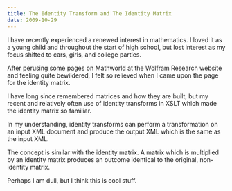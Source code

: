 ```yaml
---
title: The Identity Transform and The Identity Matrix
date: 2009-10-29
---
```

I have recently experienced a renewed interest in mathematics. I loved it as a young child and throughout the start of high school, but lost interest as my focus shifted to cars, girls, and college parties.

After perusing some pages on Mathworld at the Wolfram Research website and feeling quite bewildered, I felt so relieved when I came upon the page for the identity matrix.

I have long since remembered matrices and how they are built, but my recent and relatively often use of identity transforms in XSLT which made the identity matrix so familiar.

In my understanding, identity transforms can perform a transformation on an input XML document and produce the output XML which is the same as the input XML.

The concept is similar with the identity matrix. A matrix which is multiplied by an identity matrix produces an outcome identical to the original, non-identity matrix.

Perhaps I am dull, but I think this is cool stuff.

